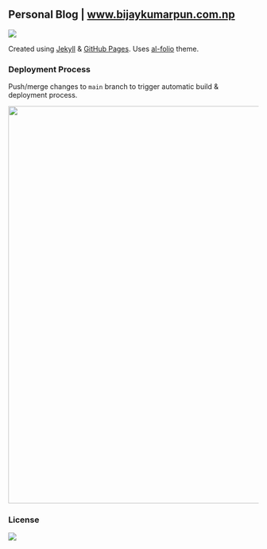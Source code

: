 ## Personal Blog | <a href="https://www.bijaykumarpun.com.np" target="_blank">www.bijaykumarpun.com.np</a>



<img src="https://img.shields.io/github/last-commit/bijaykumarpun/bijaykumarpun.github.io?style=flat-square"/>

Created using [Jekyll](https://jekyllrb.com/) & [GitHub Pages](https://pages.github.com/). Uses [al-folio](https://github.com/alshedivat/al-folio) theme.

### Deployment Process

Push/merge changes to `main` branch to trigger automatic build & deployment process.

<img src="https://github.com/BijayKumarPun/bijaykumarpun.github.io/assets/13991373/9e61cc65-9d1c-411d-b908-303712abcb45" width=800/>


### License
<img src="https://img.shields.io/github/license/bijaykumarpun/bijaykumarpun.github.io?style=flat-square"/>
